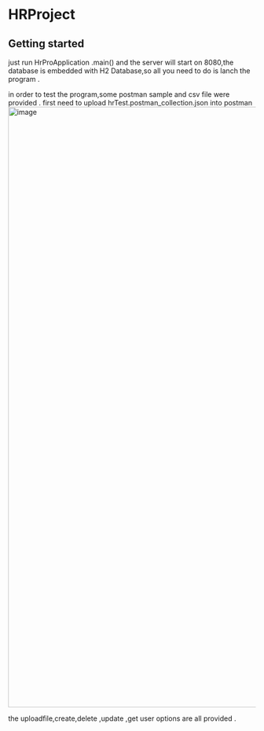 # HRProject
## Getting started
just run HrProApplication .main() and the server will start on 8080,the database is embedded with H2 Database,so all you need to do is lanch the program .

in order to test the program,some postman sample and csv file were provided . first need to upload hrTest.postman_collection.json into postman
<img width="1221" alt="image" src="https://user-images.githubusercontent.com/33018714/205485804-43f3bf62-1db2-461b-85d0-6ee16f77c666.png">


the uploadfile,create,delete ,update ,get user options are all provided .
